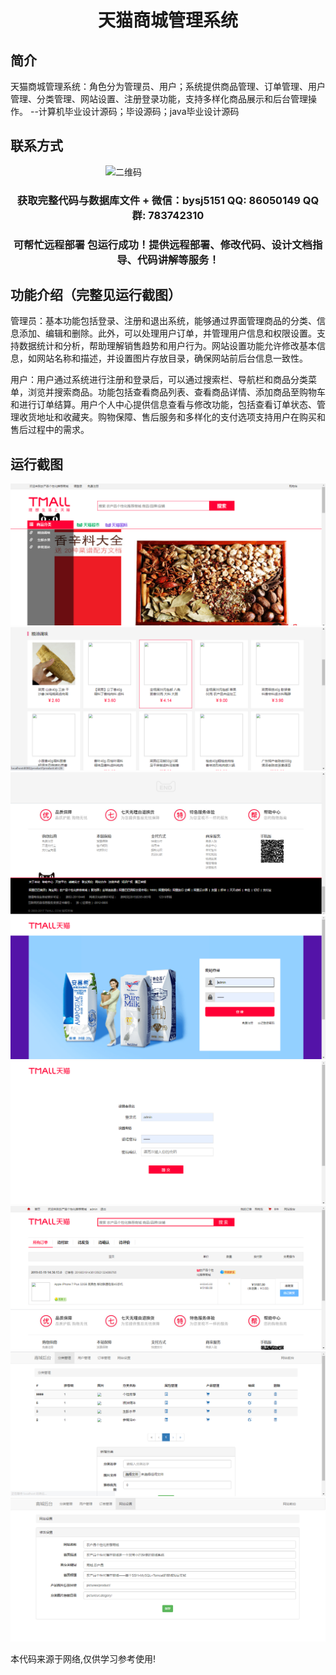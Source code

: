 <p><h1 align="center">天猫商城管理系统</h1></p>

## 简介
天猫商城管理系统：角色分为管理员、用户；系统提供商品管理、订单管理、用户管理、分类管理、网站设置、注册登录功能，支持多样化商品展示和后台管理操作。    --计算机毕业设计源码；毕设源码；java毕业设计源码


## 联系方式
<img src="https://bs-1329754181.cos.ap-shanghai.myqcloud.com/wx.jpg" alt="二维码" style="display: block; margin: 0 auto;" width="200px">
<p><h3 align="center">获取完整代码与数据库文件 + 微信：bysj5151 QQ: 86050149 QQ群: 783742310</h3></p>
<p><h3 align="center">可帮忙远程部署 包运行成功！提供远程部署、修改代码、设计文档指导、代码讲解等服务！</h3></p>

## 功能介绍（完整见运行截图）
管理员：基本功能包括登录、注册和退出系统，能够通过界面管理商品的分类、信息添加、编辑和删除。此外，可以处理用户订单，并管理用户信息和权限设置。支持数据统计和分析，帮助理解销售趋势和用户行为。网站设置功能允许修改基本信息，如网站名称和描述，并设置图片存放目录，确保网站前后台信息一致性。

用户：用户通过系统进行注册和登录后，可以通过搜索栏、导航栏和商品分类菜单，浏览并搜索商品。功能包括查看商品列表、查看商品详情、添加商品至购物车和进行订单结算。用户个人中心提供信息查看与修改功能，包括查看订单状态、管理收货地址和收藏夹。购物保障、售后服务和多样化的支付选项支持用户在购买和售后过程中的需求。


## 运行截图
![](imgs/588112-20210101210249341-645514278.png)
![](imgs/588112-20210101210258576-53667624.png)
![](imgs/588112-20210101210307122-916892994.png)
![](imgs/588112-20210101210315017-1492509265.png)
![](imgs/588112-20210101210321968-1452142292.png)
![](imgs/588112-20210101210330045-290770285.png)
![](imgs/588112-20210101210340732-508263503.png)
![](imgs/588112-20210101210348711-1066151572.png)

<p>本代码来源于网络,仅供学习参考使用!</p>
